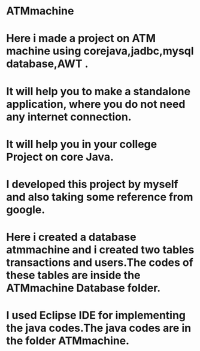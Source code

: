 # ATMmachine
# Here i made a project on ATM machine using corejava,jadbc,mysql database,AWT .
# It will help you to make a standalone application, where you do not need any internet connection.
# It will help you in your college Project on core Java.
# I developed this project by myself and also taking some reference from google.
# Here i created a database atmmachine and i created two tables transactions and users.The codes of these tables are inside the ATMmachine Database folder.
# I used Eclipse IDE for implementing the java codes.The java codes are in the folder ATMmachine.
